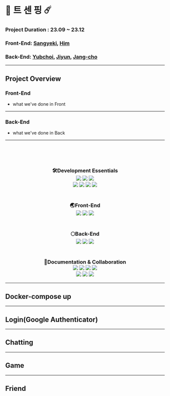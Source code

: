 # 🏓 트 센 핑 ☄️

### Project Duration : 23.09 ~ 23.12
### Front-End: [Sangyeki](https://github.com/exceed96), [Him](https://github.com/HyeongwooIM)
### Back-End: [Yubchoi](https://github.com/yubinquitous), [Jiyun](https://github.com/yubinquitous), [Jang-cho](https://github.com/cjho0316)

---

## Project Overview

### Front-End
- what we've done in Front



---
### Back-End
- what we've done in Back


---
<br>
<p align='center'>
  <br>
  <h3 align="center">
 🛠️Development Essentials
  <br>
    <img src="https://img.shields.io/badge/TypeScript-007ACC?style=for-the-badge&logo=typescript&logoColor=white" />
    <img src="https://img.shields.io/badge/docker-%230db7ed.svg?style=for-the-badge&logo=docker&logoColor=white" />
    <img src="https://img.shields.io/badge/Socket.io-black?style=for-the-badge&logo=socket.io&badgeColor=010101" />
    <br>
    <img src="https://img.shields.io/badge/node.js-6DA55F?style=for-the-badge&logo=node.js&logoColor=white" />
    <img src="https://img.shields.io/badge/JWT-black?style=for-the-badge&logo=JSON%20web%20tokens" />
    <img src="https://img.shields.io/badge/eslint-3A33D1?style=for-the-badge&logo=eslint&logoColor=white" />
    <img src="https://img.shields.io/badge/prettier-1A2C34?style=for-the-badge&logo=prettier&logoColor=F7BA3E" />
  </h3>
  <h3 align="center">
<br>
 🌏Front-End
  <br>
    <img src="https://img.shields.io/badge/Next.js-000?logo=nextdotjs&logoColor=fff&style=for-the-badge" />
    <img src="https://img.shields.io/badge/React-20232A?style=for-the-badge&logo=react&logoColor=61DAFB" />
    <img src="https://img.shields.io/badge/Tailwind_CSS-38B2AC?style=for-the-badge&logo=tailwind-css&logoColor=white" />
  <br>
  <h3 align="center">
<br>
 🌕Back-End
  <br>
    <img src="https://img.shields.io/badge/nestjs-%23E0234E.svg?style=for-the-badge&logo=nestjs&logoColor=white" />
    <img src="https://img.shields.io/badge/PostgreSQL-316192?style=for-the-badge&logo=postgresql&logoColor=white" />
    <img src="https://img.shields.io/badge/redis-%23DD0031.svg?style=for-the-badge&logo=redis&logoColor=white" />
    <br>
  </h3>
  <h3 align="center">
<br>
 📄Documentation & Collaboration
  <br>
    <img src="https://img.shields.io/badge/-Swagger-%23Clojure?style=for-the-badge&logo=swagger&logoColor=white" />
    <img src="https://img.shields.io/badge/Figma-F24E1E?style=for-the-badge&logo=figma&logoColor=white" />
    <img src="https://img.shields.io/badge/Notion-000000?style=for-the-badge&logo=notion&logoColor=white" />
    <img src="https://img.shields.io/badge/Slack-4A154B?style=for-the-badge&logo=slack&logoColor=white" />
    <br>
    <img src="https://img.shields.io/badge/Slack-4A154B?style=for-the-badge&logo=slack&logoColor=white" />
    <img src="https://img.shields.io/badge/git-%23F05033.svg?style=for-the-badge&logo=git&logoColor=white" />
    <img src="https://img.shields.io/badge/github-%23121011.svg?style=for-the-badge&logo=github&logoColor=white" />    
  </h3>

---
## Docker-compose up


---
## Login(Google Authenticator)


---
## Chatting


---
## Game

---
## Friend





